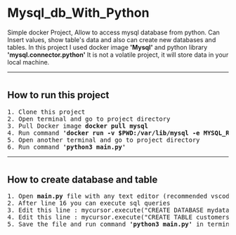 # <h1>Mysql_db_With_Python</h1>

<p>Simple docker Project, Allow to access mysql database from python.
     Can Insert values, show table's data and also can create new databases and tables.
     In this project I used docker image <b>'Mysql'</b> and python library <b>'mysql.connector.python'</b>
     It is not a volatile project, it will store data in your local machine.
</p>

<hr>

# <h2>How to run this project</h2>

<pre>
1. Clone this project
2. Open terminal and go to project directory
3. Pull Docker image <b>docker pull mysql</b>
4. Run command <b>'docker run -v $PWD:/var/lib/mysql -e MYSQL_ROOT_PASSWORD=my-secret-pw  -p 4444:3306 -d mysql'</b>  --> This command will run mysql docker image on port 4444 and in the cuurent directory in the background.
5. Open another terminal and go to project directory
6. Run command <b>'python3 main.py'</b>
</pre>

<hr>

# <h2>How to create database and table</h2>

<pre>
1. Open <b>main.py</b> file with any text editor (recommended vscode)
2. After line 16 you can execute sql queries
3. Edit this line : mycursor.execute("CREATE DATABASE mydatabase") --> Change <b>'mydatabase'</b> to your database name
4. Edit this line : mycursor.execute("CREATE TABLE customers (name VARCHAR(255), address VARCHAR(255))") --> Change <b>'customers'</b> to your table name
5. Save the file and run command <b>'python3 main.py'</b> in terminal
</pre>
